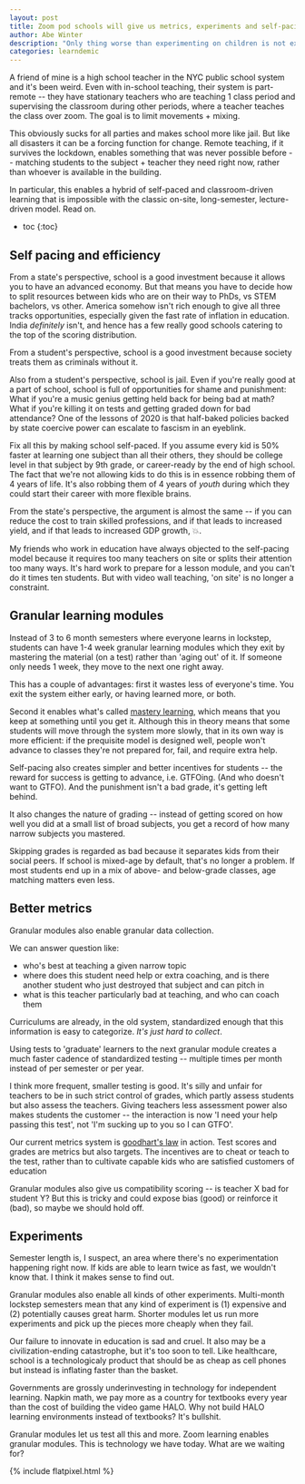 ```yaml
---
layout: post
title: Zoom pod schools will give us metrics, experiments and self-pacing
author: Abe Winter
description: "Only thing worse than experimenting on children is not experimenting on them"
categories: learndemic
---
```


A friend of mine is a high school teacher in the NYC public school system and it's been weird.
Even with in-school teaching, their system is part-remote --
they have stationary teachers who are teaching 1 class period and supervising the classroom during other periods, where a teacher teaches the class over zoom.
The goal is to limit movements + mixing.

This obviously sucks for all parties and makes school more like jail.
But like all disasters it can be a forcing function for change.
Remote teaching, if it survives the lockdown, enables something that was never possible before --
matching students to the subject + teacher they need right now, rather than whoever is available in the building.

In particular, this enables a hybrid of self-paced and classroom-driven learning that is impossible with the classic on-site, long-semester, lecture-driven model.
Read on.

* toc
{:toc}

## Self pacing and efficiency

From a state's perspective, school is a good investment because it allows you to have an advanced economy.
But that means you have to decide how to split resources between kids who are on their way to PhDs, vs STEM bachelors, vs other.
America somehow isn't rich enough to give all three tracks opportunities, especially given the fast rate of inflation in education.
India *definitely* isn't, and hence has a few really good schools catering to the top of the scoring distribution.

From a student's perspective, school is a good investment because society treats them as criminals without it.

Also from a student's perspective, school is jail.
Even if you're really good at a part of school, school is full of opportunities for shame and punishment:
What if you're a music genius getting held back for being bad at math?
What if you're killing it on tests and getting graded down for bad attendance?
One of the lessons of 2020 is that half-baked policies backed by state coercive power can escalate to fascism in an eyeblink.

Fix all this by making school self-paced.
If you assume every kid is 50% faster at learning one subject than all their others, they should be college level in that subject by 9th grade, or career-ready by the end of high school.
The fact that we're not allowing kids to do this is in essence robbing them of 4 years of life.
It's also robbing them of 4 years of *youth* during which they could start their career with more flexible brains.

From the state's perspective, the argument is almost the same --
if you can reduce the cost to train skilled professions, and if that leads to increased yield, and if that leads to increased GDP growth, 💥.

My friends who work in education have always objected to the self-pacing model because it requires too many teachers on site or splits their attention too many ways.
It's hard work to prepare for a lesson module, and you can't do it times ten students.
But with video wall teaching, 'on site' is no longer a constraint.

## Granular learning modules

Instead of 3 to 6 month semesters where everyone learns in lockstep,
students can have 1-4 week granular learning modules which they exit by mastering the material (on a test) rather than 'aging out' of it.
If someone only needs 1 week, they move to the next one right away.

This has a couple of advantages:
first it wastes less of everyone's time.
You exit the system either early, or having learned more, or both.

Second it enables what's called [mastery learning](https://en.wikipedia.org/wiki/Mastery_learning), which means that you keep at something until you get it.
Although this in theory means that some students will move through the system more slowly, that in its own way is more efficient:
if the prequisite model is designed well, people won't advance to classes they're not prepared for, fail, and require extra help.

Self-pacing also creates simpler and better incentives for students --
the reward for success is getting to advance, i.e. GTFOing.
(And who doesn't want to GTFO).
And the punishment isn't a bad grade, it's getting left behind.

It also changes the nature of grading --
instead of getting scored on how well you did at a small list of broad subjects, you get a record of how many narrow subjects you mastered.

Skipping grades is regarded as bad because it separates kids from their social peers.
If school is mixed-age by default, that's no longer a problem.
If most students end up in a mix of above- and below-grade classes, age matching matters even less.

## Better metrics

Granular modules also enable granular data collection.

We can answer question like:

* who's best at teaching a given narrow topic
* where does this student need help or extra coaching, and is there another student who just destroyed that subject and can pitch in
* what is this teacher particularly bad at teaching, and who can coach them

Curriculums are already, in the old system, standardized enough that this information is easy to categorize.
*It's just hard to collect*.

Using tests to 'graduate' learners to the next granular module creates a much faster cadence of standardized testing --
multiple times per month instead of per semester or per year.

I think more frequent, smaller testing is good.
It's silly and unfair for teachers to be in such strict control of grades, which partly assess students but also assess the teachers.
Giving teachers less assessment power also makes students the customer --
the interaction is now 'I need your help passing this test', not 'I'm sucking up to you so I can GTFO'.

Our current metrics system is [goodhart's law](https://en.wikipedia.org/wiki/Goodhart%27s_law) in action.
Test scores and grades are metrics but also targets.
The incentives are to cheat or teach to the test, rather than to cultivate capable kids who are satisfied customers of education

Granular modules also give us compatibility scoring --
is teacher X bad for student Y?
But this is tricky and could expose bias (good) or reinforce it (bad),
so maybe we should hold off.

## Experiments

Semester length is, I suspect, an area where there's no experimentation happening right now.
If kids are able to learn twice as fast, we wouldn't know that.
I think it makes sense to find out.

Granular modules also enable all kinds of other experiments.
Multi-month lockstep semesters mean that any kind of experiment is (1) expensive and (2) potentially causes great harm.
Shorter modules let us run more experiments and pick up the pieces more cheaply when they fail.

Our failure to innovate in education is sad and cruel.
It also may be a civilization-ending catastrophe, but it's too soon to tell.
Like healthcare, school is a technologicaly product that should be as cheap as cell phones but instead is inflating faster than the basket.

Governments are grossly underinvesting in technology for independent learning.
Napkin math, we pay more as a country for textbooks every year than the cost of building the video game HALO.
Why not build HALO learning environments instead of textbooks?
It's bullshit.

Granular modules let us test all this and more.
Zoom learning enables granular modules.
This is technology we have today.
What are we waiting for?

{% include flatpixel.html %}
